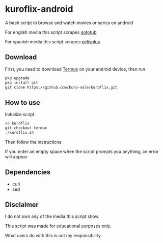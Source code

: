 # kuroflix-android

A bash script to browse and watch movies or series on android

For english media this script scrapes [gototub](https://www.gototub.com/)

For spanish media this script scrapes [pelisplus](https://pelisplushd.net/)

## Download

First, you need to download [Termux](https://f-droid.org/packages/com.termux/) on your android device, then run

```bash
pkg upgrade
pkg install git
git clone https://github.com/kuro-vale/kuroflix.git
```

## How to use

Initialize script

```bash
cd kuroflix
git checkout termux
./kuroflix.sh
```

Then follow the instructions

If you enter an empty space when the script prompts you anything, an error will appear

## Dependencies

* curl
* sed

## Disclaimer

I do not own any of the media this script show.

This script was made for educational purposes only.

What users do with this is not my responsibility.
